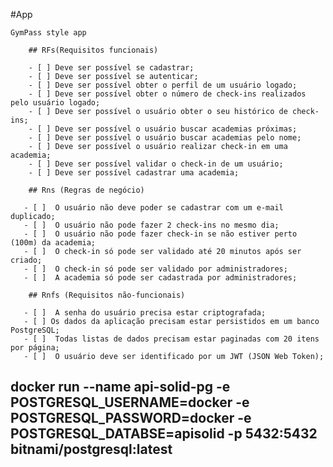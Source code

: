 #App
 
    GymPass style app

        ## RFs(Requisitos funcionais)

        - [ ] Deve ser possível se cadastrar;
        - [ ] Deve ser possível se autenticar;
        - [ ] Deve ser possível obter o perfil de um usuário logado;
        - [ ] Deve ser possível obter o número de check-ins realizados pelo usuário logado;
        - [ ] Deve ser possível o usuário obter o seu histórico de check-ins;
        - [ ] Deve ser possível o usuário buscar academias próximas;
        - [ ] Deve ser possível o usuário buscar academias pelo nome;
        - [ ] Deve ser possível o usuário realizar check-in em uma academia;
        - [ ] Deve ser possível validar o check-in de um usuário;
        - [ ] Deve ser possível cadastrar uma academia;

        ## Rns (Regras de negócio)

       - [ ]  O usuário não deve poder se cadastrar com um e-mail duplicado;
       - [ ]  O usuário não pode fazer 2 check-ins no mesmo dia;
       - [ ]  O usuário não pode fazer check-in se não estiver perto (100m) da academia;
       - [ ]  O check-in só pode ser validado até 20 minutos após ser criado;
       - [ ]  O check-in só pode ser validado por administradores;
       - [ ]  A academia só pode ser cadastrada por administradores;

        ## Rnfs (Requisitos não-funcionais)
        
       - [ ]  A senha do usuário precisa estar criptografada;
       - [ ] Os dados da aplicação precisam estar persistidos em um banco PostgreSQL;
       - [ ]  Todas listas de dados precisam estar paginadas com 20 itens por página;
       - [ ]  O usuário deve ser identificado por um JWT (JSON Web Token);

## docker run --name api-solid-pg -e POSTGRESQL_USERNAME=docker -e POSTGRESQL_PASSWORD=docker -e POSTGRESQL_DATABSE=apisolid -p 5432:5432 bitnami/postgresql:latest
